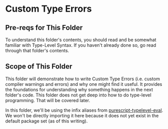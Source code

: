# Custom Type Errors

## Pre-reqs for This Folder

To understand this folder's contents, you should read and be somewhat familiar with Type-Level Syntax. If you haven't already done so, go read through that folder's contents.

## Scope of This Folder

This folder will demonstrate how to write Custom Type Errors (i.e. custom compiler warnings and errors) and why one might find it useful. It provides the foundations for understanding why something happens in the next folder's code. This folder does not get deep into how to do type-level programming. That will be covered later.

In this folder, we'll be using the infix aliases from [purescript-typelevel-eval](https://pursuit.purescript.org/packages/purescript-typelevel-eval/0.2.0). We won't be directly importing it here because it does not yet exist in the default package set (as of this writing).
